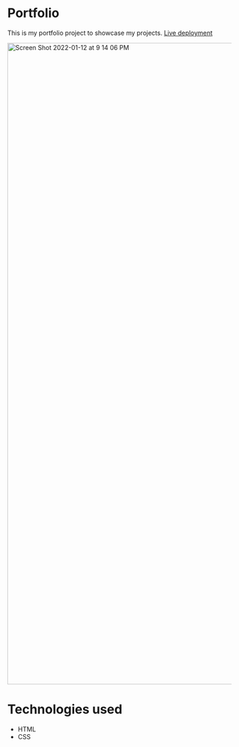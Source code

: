 # Portfolio
This is my portfolio project to showcase my projects.
[Live deployment](https://portfolio-lathe.herokuapp.com/)

<img width="1440" alt="Screen Shot 2022-01-12 at 9 14 06 PM" src="https://user-images.githubusercontent.com/96098385/149253840-1e2f394e-8387-4d06-b0bb-89da2c677452.png">

# Technologies used 
* HTML
* CSS

